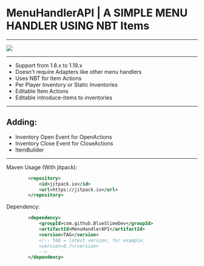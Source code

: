 # MenuHandlerAPI | A SIMPLE MENU HANDLER USING NBT Items

---

[![](https://jitpack.io/v/BlueSlimeDev/MenuHandlerAPI.svg)](https://jitpack.io/#BlueSlimeDev/MenuHandlerAPI)

---

* Support from 1.8.x to 1.19.x
* Doesn't require Adapters like other menu handlers
* Uses NBT for Item Actions
* Per Player Inventory or Static Inventories
* Editable Item Actions
* Editable introduce-items to inventories

---

## Adding:
* Inventory Open Event for OpenActions
* Inventory Close Event for CloseActions
* ItemBuilder

---

Maven Usage (With jitpack):
```XML
        <repository>
            <id>jitpack.io</id>
            <url>https://jitpack.io</url>
        </repository>
```

Dependency:
```XML
        <dependency>
            <groupId>com.github.BlueSlimeDev</groupId>
            <artifactId>MenuHandlerAPI</artifactId>
            <version>TAG</version>
            <!-- TAG = latest version, for example:
            <version>0.7</version>
            -->
        </dependency>
```